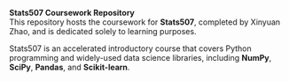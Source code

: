 **Stats507 Coursework Repository**  
This repository hosts the coursework for **Stats507**, completed by Xinyuan Zhao, and is dedicated solely to learning purposes.  

Stats507 is an accelerated introductory course that covers Python programming and widely-used data science libraries, including **NumPy**, __SciPy__, __Pandas__, and __Scikit-learn__.
